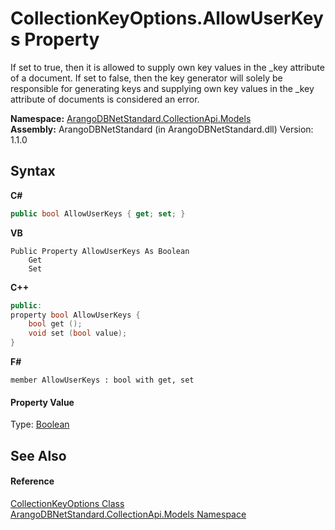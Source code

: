 # CollectionKeyOptions.AllowUserKeys Property 
 

If set to true, then it is allowed to supply own key values in the _key attribute of a document. If set to false, then the key generator will solely be responsible for generating keys and supplying own key values in the _key attribute of documents is considered an error.

**Namespace:**&nbsp;<a href="eddef630-2e74-9b99-ee5b-91305adea48b">ArangoDBNetStandard.CollectionApi.Models</a><br />**Assembly:**&nbsp;ArangoDBNetStandard (in ArangoDBNetStandard.dll) Version: 1.1.0

## Syntax

**C#**<br />
``` C#
public bool AllowUserKeys { get; set; }
```

**VB**<br />
``` VB
Public Property AllowUserKeys As Boolean
	Get
	Set
```

**C++**<br />
``` C++
public:
property bool AllowUserKeys {
	bool get ();
	void set (bool value);
}
```

**F#**<br />
``` F#
member AllowUserKeys : bool with get, set

```


#### Property Value
Type: <a href="https://docs.microsoft.com/dotnet/api/system.boolean" target="_blank" rel="noopener noreferrer">Boolean</a>

## See Also


#### Reference
<a href="e3a7983a-b36d-09b3-3a47-669404986ae5">CollectionKeyOptions Class</a><br /><a href="eddef630-2e74-9b99-ee5b-91305adea48b">ArangoDBNetStandard.CollectionApi.Models Namespace</a><br />